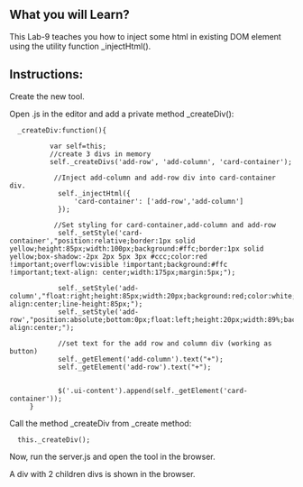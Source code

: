 ## What you will Learn?

This Lab-9 teaches you how to inject some html in existing DOM element using the utility function _injectHtml().


## Instructions:

Create the new tool.

 Open .js in the editor and add a private method _createDiv():

	  _createDiv:function(){
            
              var self=this;
              //create 3 divs in memory
              self._createDivs('add-row', 'add-column', 'card-container');

               //Inject add-column and add-row div into card-container div.
                self._injectHtml({
                    'card-container': ['add-row','add-column']
                });

               //Set styling for card-container,add-column and add-row
                self._setStyle('card-container',"position:relative;border:1px solid yellow;height:85px;width:100px;background:#ffc;border:1px solid yellow;box-shadow:-2px 2px 5px 3px #ccc;color:red !important;overflow:visible !important;background:#ffc !important;text-align: center;width:175px;margin:5px;");

                self._setStyle('add-column',"float:right;height:85px;width:20px;background:red;color:white;text-align:center;line-height:85px;");
                self._setStyle('add-row',"position:absolute;bottom:0px;float:left;height:20px;width:89%;background:red;color:white;text-align:center;");

                //set text for the add row and column div (working as button)
                self._getElement('add-column').text("+");
                self._getElement('add-row').text("+");


                $('.ui-content').append(self._getElement('card-container')); 
         }

 
 Call the method _createDiv from _create method:

 	  this._createDiv();


Now, run the server.js and open the tool in the browser.

A div with 2 children divs is shown in the browser.

 	




 

